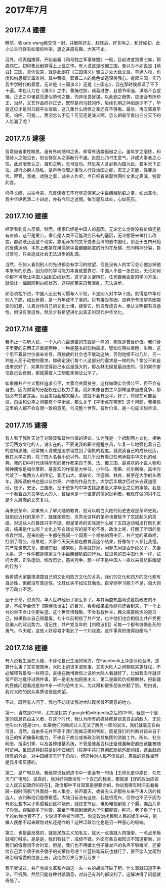 # 2017年7月

## 2017.7.4 建德

睡前，收kate wang绝交信一封，并删除好友，起床后，好言哄之，和好如初，此小公主行径有如情侣吵架，思之甚感有趣，大笑不止。

另外，经表姐推荐，开始追看《司马懿之军事联盟》一剧，目前进度到第七集，郭嘉病亡。初印象此剧算得上上佳之作。有人说这是改编三国，吾以为不如说是【填白】三国，具体说来，就是此剧在《三国演义》留白之处大做文章，丰满人物，角度和构思都实属难得。其中曹操，郭嘉二人的角色塑造深得我心。提起三国，实乃我中学时代的最爱，无论是《三国演义》还是《三国志》，我在那时候都读了不下十遍。本也认为在《演义》之中，曹操过损，诸葛过誉，且情节牵强，谋略不合逻辑。正史之中诸葛亮更似萧何之能，而非张良智谋。以此剧之趋势，应该会有所矫正，当然，文艺作品终非正史，既然是司马懿的传，后续孔明之神怕是少不了，毕竟这位才是司马懿平生宿敌，这几集什么杨修之辈还真不够看。最后，再叹郭嘉早死，呜呼。可是。。。贾诩怎么不见？可见还是演义啊，怎么把最早看出三分天下的人给漏了呢？

## 2017.7.5 建德

吾常自省秉性暗黑，虽有外向随和之表，却常有洁癖孤傲之心。虽年岁之磨练，和蔼待人之能见长，但合群盲从之事断行不通。自然此乃书生意气，非成大事者之心性，此局限吾认之，自知之明，无可耻也。然见某人言必称为国为民，要争天下正法。却行必翻人隐私，拿声色淫邪之事攻人行政治国之能，君王之无能，怪罪后宫，宦官，青楼。戏院之事，诚令人作呕。今日细看某郭性网红文贵之表演，特留此言。

呜呼长叹，古往今来，凡反儒者无不行尽这儒家之中最龌龊肮脏之事，如此革命，我中华纵再添二十四史，亦有今日之迷惘。每当思及此处，心如死灰。

## 2017.7.10 建德

经常看到有人反儒，然而，儒家已经是中国人的基因，无论怎么觉得没有价值还是有价值，这不是重点，重点是人类不可能改变已有的基因，无论想将来做什么改变，都必须正面这个现实，靠毛泽东的文革或者台湾的去中国化，那至于五四开始的反儒运动，本质上都是在用儒家中最龌龊肮脏的行为在反儒，形同精神分裂，自讨苦吃，只会造成社会无法进步的乱源。

当然，任何人看到别人的先进都会有学习的欲望，但是没有人的学习会让他忘掉他本来有的东西，因为你的学习能力本身就要靠它，中国人不是一张白纸，无论如何你都不可能让中国人回到白纸状态，这才是关键所在，任何自我否定的学习方法，就像让一幅画回到白纸状态，这只能带来自我混乱，无法进步。

如高晓松所说，中国人还没有习惯与人平视，不是别人对中华下跪，就得是中华对别人下跪，如此折腾，是一万年成不了事的。只有接受基因，放弃所有指望基因突变的幻想，认真对待自己的文化土壤，接受它，别自卑或自大，承认文明都有自适性，但没有普适性。然后才有希望进化出真正的现代中华文化。   

## 2017.7.14 建德

我不止一次听人说，一个人内心最想要的东西是一样的，那就是普世价值。我们骨子里要的东西无非就是两种，一种是基本的动物需求，譬如吃喝拉撒睡，生殖，这个用不着普世价值来宣导，再独裁的社会也不敢动这块，否则他撑不过几年，另一种是人高于动物的需求，你确定我们每个人这部分的需求是一样的吗？拿公平和自由来说好了，如果你觉得自己永远是强大的，那丛林无疑是最自由的，但如果你害怕自己会衰弱，那就需要人工制度来保证公平了。

如果像共产主义那样追求公平，大家会共同贫穷，这样做确实会很公平，但不会有自由，因为财富的分配权在公权力手里。而如果像自由主义那样追求自由竞争，那就必有贫富差距，而且差距会越来越大，这就不会有公平。好了，你现在可能会说，自由和公平之间要有个平衡点，那么关于【平衡点在哪里】这个问题，我相信这里的人都不会有很一致的意见。何况整个世界。普世价值，是一句废话加空话。

## 2017.7.15 建德

有人看了我昨天对于刘晓波和普世价值的评论，认为我是一个抵制西方文化，拒绝学习西方文化的人，说实在的，不要说我的职业是程序员，年复一年地强化着自己的逻辑思维，经常被人说成是追求理性到了偏执的程度。就说我自己的成长经历，我在大学之前，除了四大名著小说以外，就几乎没有看过任何承载中华文化的经典。我的初中时代读得所有的著作都来自于英、法、俄三国，最喜欢的小说人物和精神偶像是福尔摩斯，最喜欢的作家是大仲马、小仲马、雨果、托尔斯泰。高中时代读了一堆西方人的传记，亚历山大、拿破仑、华盛顿、林肯，甚至在大学的头两年，我所读的书也是以伏尔泰、卢梭的作品为主。大学后半期才回过头去读道德经，庄子，史记，三国志。至于更多的中华古籍那更是大学毕业之后的事情。我是一个看着西方文学长大的人，曾经也是一个坚定的儒家批判者。我现在做的只不过是个人层面的文艺复兴。

再来说革命，如果有人了解大陆的教育，就可以明白大陆的历史史观是革命史观，就别说近代的革命了，就连张建忠、洪秀全这样的革命也被赋予了农民起义的高度。对这些人的暴政只字不提。但是革命的实际是什么呢？五四运动喊出打倒孔家店，结果是什么呢？文化上写白话文写的是不伦不类，政治上呢，打倒了所谓的皇帝袁世凯，迎来的是一生都在强调一个国家一个领袖的蒋中正，共产党的革命呢，打倒了蒋公，结果呢，大家今天天天都在教育我这个结果，好像每个人都比我懂。共产党也搞文革，要破四旧，结果呢，办事就抄家，问罪先问是否断绝父子、夫妻关系。这一件件都是儒家文化中最龌龊肮脏的行为。民进党的去中国化也一样，试问大家，正名运动，修改历史，恶劣党争，那一样不是中国人一直以来最肮脏龌龊的行为？

我希望大家能搞清楚自己的文化和西方文化的关系，我们的文化和西方的文化都有自适性，但都没有普适性，论其优劣不如论其融合。自卑则学习能力不足，自大则学习动力不足。

至于革命，说真的，华人世界经历了那么多了，与其满腔热血地说着执政者的不是，不如学会低下【期待救世主】的目光，看看如果革命终将还会到来，下一个上台的会不会让你更失望。这个世界很残酷，不会有救世主，民众需要修炼的是自己，如果民众自己很蠢蛋，七十年前相信了共产党，也许他们也会相信比共产党更会骗人的政治势力，请记住，共产党当年的【刘晓波们】可每一个都有慷慨赴死的勇气。今天呢，这些人好容易才看到了一个刘晓波。这件事真的值得自豪吗？

## 2017.7.18  建德

有人说我生活在大陆，不评论自己生活的地方，在Facebook上净是评论台湾，这算什么事？其实很简单，大陆上的很多混账事，其实大陆人之间聊起来更轻松，不必解释背景和一些用词，直接在微博微信上说给大陆人看就好了，比如我去年就非常严厉地批评过两件事，第一是毛左加民族主义，第二是跟风仇视穆斯林，把新疆的民族问题看成是和中东一样的恐怖主义。为此跟和很多朋友吵翻了脸。坦白说，我对大陆的民众素质也很是失望。

不过，既然有人问了，我也不妨谈谈我对大陆现状最不满意的地方。

第一，当然是GFW，尤其是封禁了google和wikipedia之后的GFW。我是一个坚定的信息自由主义者，在这个时代，我认为所有的媒体都是信息自由的敌人，无论他叫cctv还是cnn，如果他们的新闻让人无法了解另一面的说法，我们就毫无自由可言。当然。自由多元并不等于我们能做正确的判断，而是我们的判断对错来自于自己的知识储备和能力，不来自于商业或者政治利益集团的洗脑工作。所以，社交网络、搜索引擎、以及各种维基系统，不管是维基百科还是维基解密都应该能被随时访问。虽然这种封禁是封不住我的（除非中共打算彻底断绝外部网络，这会赶跑所有的外企，对中国经济无异于自杀），但这种对人民不信任的、愚民的恶性循环是我非常反感的。

第二，是广电总局，我经常说我的遗书中一定会有一句话【王师北定中原日，勿忘灭门广电局】，说真的，我对好的政治有一个自己的标准，那就是【好的政治应该让人民忘记政府的存在】。政治那种不甘寂寞是很要命的，你说我哪有时间去看每隔一段时间家门外面就一堆人集会，杀声震天，或者去认识那些从来不讲人话的候选人，去判断他们是哪根葱。大陆目前没有这些，我是很高兴，但你也不至于因为有那么些书呆子希望看到这种场景，就综艺节目，电影电视剧管了个遍，谍战片多了你管。穿越剧多了你管，甚至于电视剧里胸大了你都能管。拜托，老子看了十几年的av你也管不了，少说话不会被当哑巴。你这政治扰民到人民的娱乐中来，是嫌人民想不起来跟你对抗还是咋的？这种泛政治化也是另一种恶心的极端。

第三，也是最反感的，就是民族主义加毛左，屁大一点事就人肉搜索，一点点矛盾就喊打喊杀。是是是，我们有钱了，成绩不错，外面有些白痴知识不知道更新，对我们的傲慢很不合时宜，但是，我们也不用嫌土包子暴发户的名声不够难听，还要给自己弄个喷子疯子傻子的光荣称号吧？红蓝铅笔玩玩也就行了，要不您入党爬到政治局常委的位置上去，我给你万岁万岁万万岁？

我早就说过，共产党被文革和六四这一左一右的胡搞吓破了胆。什么事就知道不争论，不折腾，然后只能各种封锁消息，对自己有利的都没利了。这解决得了问题就奇怪了。
